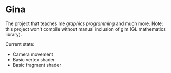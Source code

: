 # Gina

The project that teaches me *graphics programming* and much more.
Note: this project won't compile without manual inclusion of glm (GL mathematics library).

Current state:
 - Camera movement
 - Basic vertex shader
 - Basic fragment shader

